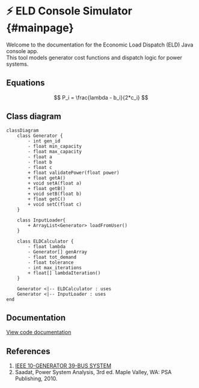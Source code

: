 <script src="https://cdn.jsdelivr.net/npm/mathjax@3/es5/tex-mml-chtml.js"></script> 
<script type="module">
    Array.from(document.getElementsByClassName("language-mermaid")).forEach(el => {
      el.classList.add("mermaid");
    });
    import mermaid from 'https://cdn.jsdelivr.net/npm/mermaid@11.4.1/dist/mermaid.esm.min.mjs';
    mermaid.initialize({ startOnLoad: true, theme: 'light' });
  </script>

# ⚡ ELD Console Simulator {#mainpage}

Welcome to the documentation for the Economic Load Dispatch (ELD) Java console app.  
This tool models generator cost functions and dispatch logic for power systems.

## Equations

$$
P_i = \frac{lambda - b_i}{2*c_i}
$$

## Class diagram

```mermaid
classDiagram
    class Generator {
        - int gen_id
        - float min_capacity
        - float max_capacity
        - float a
        - float b
        - float c
        + float validatePower(float power)
        + float getA()
        + void setA(float a)
        + float getB()
        + void setB(float b)
        + float getC()
        + void setC(float c)
    }
    
    class InputLoader{
        + ArrayList<Generator> loadFromUser()
    }
    
    class ELDCalculator {
        - float lambda
        - Generator[] genArray
        - float tot_demand
        - float tolerance
        - int max_iterations
        + float[] lambdaIteration()
    }

    Generator <|-- ELDCalculator : uses
    Generator <|-- InputLoader : uses
end
```


## Documentation
[View code documentation](./docs/html/index.html)


## References
1. [IEEE 10-GENERATOR 39-BUS SYSTEM](https://www.researchgate.net/file.PostFileLoader.html?id=55019916f079ed153f8b4598&assetKey=AS:273740330405917@1442276188879)
2. Saadat, Power System Analysis, 3rd ed. Maple Valley, WA: PSA Publishing, 2010.